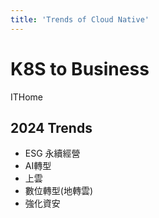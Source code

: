 ```yaml
---
title: 'Trends of Cloud Native'
---
```


K8S to Business
===
ITHome

## 2024 Trends

- ESG 永續經營
- AI轉型
- 上雲
- 數位轉型(地轉雲)
- 強化資安
